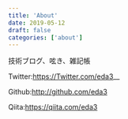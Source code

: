 ```yaml
---
title: 'About'
date: 2019-05-12
draft: false
categories: ['about']
---
```


技術ブログ、呟き、雑記帳

Twitter:https://Twitter.com/eda3__

Github:http://github.com/eda3

Qiita:https://qiita.com/eda3
